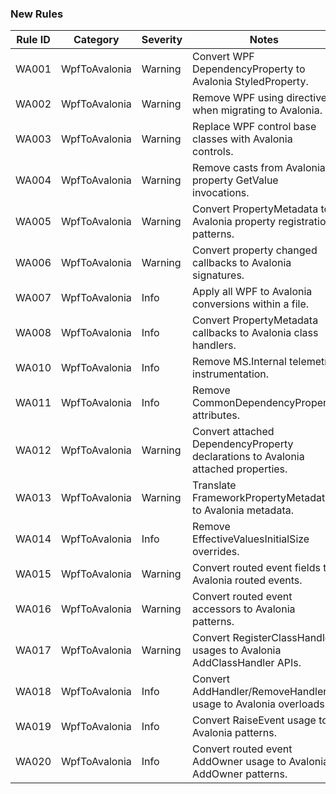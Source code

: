 ### New Rules
Rule ID | Category | Severity | Notes
--------|----------|----------|-------
WA001 | WpfToAvalonia | Warning | Convert WPF DependencyProperty to Avalonia StyledProperty.
WA002 | WpfToAvalonia | Warning | Remove WPF using directives when migrating to Avalonia.
WA003 | WpfToAvalonia | Warning | Replace WPF control base classes with Avalonia controls.
WA004 | WpfToAvalonia | Warning | Remove casts from Avalonia property GetValue invocations.
WA005 | WpfToAvalonia | Warning | Convert PropertyMetadata to Avalonia property registration patterns.
WA006 | WpfToAvalonia | Warning | Convert property changed callbacks to Avalonia signatures.
WA007 | WpfToAvalonia | Info | Apply all WPF to Avalonia conversions within a file.
WA008 | WpfToAvalonia | Info | Convert PropertyMetadata callbacks to Avalonia class handlers.
WA010 | WpfToAvalonia | Info | Remove MS.Internal telemetry instrumentation.
WA011 | WpfToAvalonia | Info | Remove CommonDependencyProperty attributes.
WA012 | WpfToAvalonia | Warning | Convert attached DependencyProperty declarations to Avalonia attached properties.
WA013 | WpfToAvalonia | Warning | Translate FrameworkPropertyMetadata to Avalonia metadata.
WA014 | WpfToAvalonia | Info | Remove EffectiveValuesInitialSize overrides.
WA015 | WpfToAvalonia | Warning | Convert routed event fields to Avalonia routed events.
WA016 | WpfToAvalonia | Warning | Convert routed event accessors to Avalonia patterns.
WA017 | WpfToAvalonia | Warning | Convert RegisterClassHandler usages to Avalonia AddClassHandler APIs.
WA018 | WpfToAvalonia | Info | Convert AddHandler/RemoveHandler usage to Avalonia overloads.
WA019 | WpfToAvalonia | Info | Convert RaiseEvent usage to Avalonia patterns.
WA020 | WpfToAvalonia | Info | Convert routed event AddOwner usage to Avalonia AddOwner patterns.

